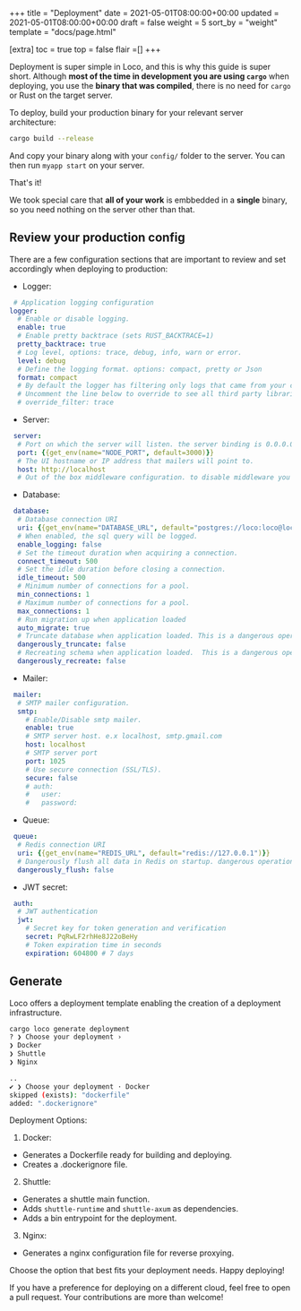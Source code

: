 +++
title = "Deployment"
date = 2021-05-01T08:00:00+00:00
updated = 2021-05-01T08:00:00+00:00
draft = false
weight = 5
sort_by = "weight"
template = "docs/page.html"

[extra]
toc = true
top = false
flair =[]
+++

Deployment is super simple in Loco, and this is why this guide is super short. Although **most of the time in development you are using `cargo`** when deploying, you use the **binary that was compiled**, there is no need for `cargo` or Rust on the target server.

To deploy, build your production binary for your relevant server architecture:

<!-- <snip id="loco-build-command" inject_from="yaml"> -->
```sh
cargo build --release
```
<!-- </snip>-->

And copy your binary along with your `config/` folder to the server. You can then run `myapp start` on your server.

That's it!

We took special care that **all of your work** is embbedded in a **single** binary, so you need nothing on the server other than that.

## Review your production config

There are a few configuration sections that are important to review and set accordingly when deploying to production:

- Logger:

<!-- <snip id="loco-configuration-logger" inject_from="code" template="```yaml \n {snippet} \n ```"> -->
```yaml 
 # Application logging configuration
logger:
  # Enable or disable logging.
  enable: true
  # Enable pretty backtrace (sets RUST_BACKTRACE=1)
  pretty_backtrace: true
  # Log level, options: trace, debug, info, warn or error.
  level: debug
  # Define the logging format. options: compact, pretty or Json
  format: compact
  # By default the logger has filtering only logs that came from your code or logs that came from `loco` framework. to see all third party libraries
  # Uncomment the line below to override to see all third party libraries you can enable this config and override the logger filters.
  # override_filter: trace 
 ```
<!-- </snip>-->
 

- Server:
<!-- <snip id="loco-configuration-server" inject_from="code" template="```yaml \n {snippet} \n ```"> -->
```yaml 
 server:
  # Port on which the server will listen. the server binding is 0.0.0.0:{PORT}
  port: {{get_env(name="NODE_PORT", default=3000)}}
  # The UI hostname or IP address that mailers will point to.
  host: http://localhost
  # Out of the box middleware configuration. to disable middleware you can changed the `enable` field to `false` of comment the middleware block 
 ```
<!-- </snip>-->


- Database:
<!-- <snip id="loco-configuration-database" inject_from="code" template="```yaml \n {snippet} \n ```"> -->
```yaml 
 database:
  # Database connection URI
  uri: {{get_env(name="DATABASE_URL", default="postgres://loco:loco@localhost:5432/loco_app")}}
  # When enabled, the sql query will be logged.
  enable_logging: false
  # Set the timeout duration when acquiring a connection.
  connect_timeout: 500
  # Set the idle duration before closing a connection.
  idle_timeout: 500
  # Minimum number of connections for a pool.
  min_connections: 1
  # Maximum number of connections for a pool.
  max_connections: 1
  # Run migration up when application loaded
  auto_migrate: true
  # Truncate database when application loaded. This is a dangerous operation, make sure that you using this flag only on dev environments or test mode
  dangerously_truncate: false
  # Recreating schema when application loaded.  This is a dangerous operation, make sure that you using this flag only on dev environments or test mode
  dangerously_recreate: false 
 ```
<!-- </snip>-->


- Mailer:
<!-- <snip id="loco-configuration-mailer" inject_from="code" template="```yaml \n {snippet} \n ```"> -->
```yaml 
 mailer:
  # SMTP mailer configuration.
  smtp:
    # Enable/Disable smtp mailer.
    enable: true
    # SMTP server host. e.x localhost, smtp.gmail.com
    host: localhost
    # SMTP server port
    port: 1025
    # Use secure connection (SSL/TLS).
    secure: false
    # auth:
    #   user:
    #   password: 
 ```
<!-- </snip>-->

- Queue:
<!-- <snip id="loco-configuration-queue" inject_from="code" template="```yaml \n {snippet} \n ```"> -->
```yaml 
 queue:
  # Redis connection URI
  uri: {{get_env(name="REDIS_URL", default="redis://127.0.0.1")}}
  # Dangerously flush all data in Redis on startup. dangerous operation, make sure that you using this flag only on dev environments or test mode
  dangerously_flush: false 
 ```
<!-- </snip>-->

- JWT secret:
<!-- <snip id="loco-configuration-auth" inject_from="code" template="```yaml \n {snippet} \n ```"> -->
```yaml 
 auth:
  # JWT authentication
  jwt:
    # Secret key for token generation and verification
    secret: PqRwLF2rhHe8J22oBeHy
    # Token expiration time in seconds
    expiration: 604800 # 7 days 
 ```
<!-- </snip>-->


## Generate

Loco offers a deployment template enabling the creation of a deployment infrastructure.

<!-- <snip id="generate-deployment-command" inject_from="yaml"> -->
```sh
cargo loco generate deployment
? ❯ Choose your deployment ›
❯ Docker
❯ Shuttle
❯ Nginx

..
✔ ❯ Choose your deployment · Docker
skipped (exists): "dockerfile"
added: ".dockerignore"
```
<!-- </snip>-->


Deployment Options:

1. Docker:

- Generates a Dockerfile ready for building and deploying.
- Creates a .dockerignore file.

2. Shuttle:

- Generates a shuttle main function.
- Adds `shuttle-runtime` and `shuttle-axum` as dependencies.
- Adds a bin entrypoint for the deployment.

3. Nginx:

- Generates a nginx configuration file for reverse proxying.

Choose the option that best fits your deployment needs. Happy deploying!

If you have a preference for deploying on a different cloud, feel free to open a pull request. Your contributions are more than welcome!
